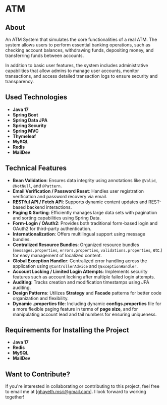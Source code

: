 # ATM

## About 
An ATM System that simulates the core functionalities of a real ATM. The system allows users to perform essential banking operations, such as checking account balances, withdrawing funds, depositing money, and transferring funds between accounts.

In addition to basic user features, the system includes administrative capabilities that allow admins to manage user accounts, monitor transactions, and access detailed transaction logs to ensure security and transparency.

## Used Technologies
* **Java 17**
* **Spring Boot**
* **Spring Data JPA**
* **Spring Security**
* **Spring MVC**
* **Thymeleaf**
* **MySQL**
* **Redis**
* **MailDev**

## Technical Features
* **Bean Validation**: Ensures data integrity using annotations like `@Valid`, `@NotNull`, and `@Pattern`.
* **Email Verification / Password Reset**: Handles user registration verification and password recovery via email.
* **RESTful API / Fetch API**: Supports dynamic content updates and REST-based backend interactions.
* **Paging & Sorting**: Efficiently manages large data sets with pagination and sorting capabilities using Spring Data.
* **Form-Login / OAuth2**: Provides both traditional form-based login and OAuth2 for third-party authentication.
* **Internationalization**: Offers multilingual support using message bundles.
* **Centralized Resource Bundles**: Organized resource bundles (`messages.properties`, `errors.properties`, `validations.properties`, etc.) for easy management of localized content.
* **Global Exception Handler**: Centralized error handling across the application using `@ControllerAdvice` and `@ExceptionHandler`.
* **Account Locking / Limited Login Attempts**: Implements security features such as account locking after multiple failed login attempts.
* **Auditing**: Tracks creation and modification timestamps using JPA auditing.
* **Design Patterns**: Utilizes **Strategy** and **Facade** patterns for better code organization and flexibility.
* **Dynamic .properties file**: Including dynamic **configs.properties** file for a more flexible paging feature in terms of **page size**, and for manipulating account lead and tail numbers for ensuring uniqueness.

## Requirements for Installing the Project
* **Java 17**
* **Redis**
* **MySQL**
* **MailDev**

## Want to Contribute?
If you're interested in collaborating or contributing to this project, feel free to email me at [ghayeth.msri@gmail.com]. I look forward to working together!

